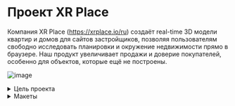 # Проект XR Place

Компания XR Place (https://xrplace.io/ru) создаёт real-time 3D модели квартир и домов для сайтов застройщиков,
позволяя пользователям свободно исследовать планировки и окружение недвижимости прямо в браузере.
Наш продукт увеличивает продажи и доверие покупателей, особенно для объектов, которые ещё не построены.


![image](https://github.com/user-attachments/assets/06d7202b-ca03-4f88-9740-06dd75e46b7c)

<details>
  <summary>Цель проекта</summary>

  Цель проекта — создать сайт, который демонстрирует возможности и преимущества 3D визуализации, 
  направленный на привлечение девелоперов и агентств недвижимости. Дизайн должен быть современным, 
  с акцентом на интерактивность и SEO-оптимизацию. Важно также включить видео и интерактивные 
  демо для полного погружения пользователей.
</details>

<details>
  <summary>Макеты</summary>
    
[Figma]([https://www.google.com](https://clck.ru/3EQNom))
![image](https://github.com/user-attachments/assets/c5ee2153-3d43-4654-8259-8a8c5a96f140)
</details>
